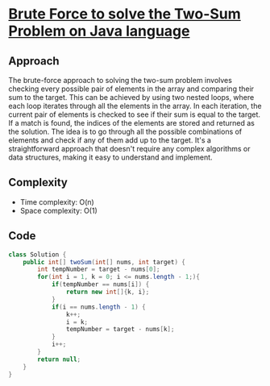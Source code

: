 # [Brute Force to solve the Two-Sum Problem on Java language](https://leetcode.com/problems/two-sum/solutions/3576463/less-than-o-n-2-time-complexity-in-java)

## Approach
The brute-force approach to solving the two-sum problem involves checking every possible pair of elements in the array and comparing their sum to the target. This can be achieved by using two nested loops, where each loop iterates through all the elements in the array. In each iteration, the current pair of elements is checked to see if their sum is equal to the target. If a match is found, the indices of the elements are stored and returned as the solution. The idea is to go through all the possible combinations of elements and check if any of them add up to the target. It's a straightforward approach that doesn't require any complex algorithms or data structures, making it easy to understand and implement.

## Complexity

- Time complexity: O(n)
- Space complexity: O(1)
## Code

``` java
class Solution {
    public int[] twoSum(int[] nums, int target) {
        int tempNumber = target - nums[0];
        for(int i = 1, k = 0; i <= nums.length - 1;){
            if(tempNumber == nums[i]) {
                return new int[]{k, i};
            }
            if(i == nums.length - 1) {
                k++;
                i = k;
                tempNumber = target - nums[k];
            }
            i++;
        }
        return null;
    }
}
```
